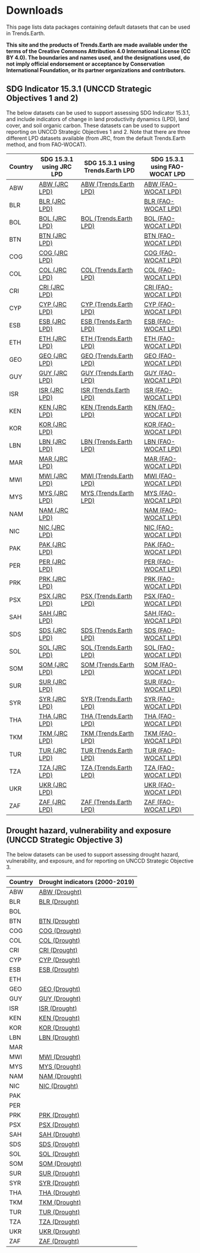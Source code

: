 # Downloads

This page lists data packages containing default datasets that can be used in
Trends.Earth.

**This site and the products of Trends.Earth are made available under the terms of the
Creative Commons Attribution 4.0 International License (CC BY 4.0). The boundaries and
names used, and the designations used, do not imply official endorsement or acceptance
by Conservation International Foundation, or its partner organizations and
contributors.**

## SDG Indicator 15.3.1 (UNCCD Strategic Objectives 1 and 2)

The below datasets can be used to support assessing SDG Indicator 15.3.1, and include
indicators of change in land productivity dynamics (LPD), land cover, and soil organic
carbon. These datasets can be used to support reporting on UNCCD Strategic Objectives 1
and 2. Note that there are three different LPD datasets available (from JRC, from
the default Trends.Earth method, and from FAO-WOCAT).

| Country | SDG 15.3.1 using JRC LPD | SDG 15.3.1 using Trends.Earth LPD  | SDG 15.3.1 using FAO-WOCAT LPD |
|---------|---------|--------------------|---------------|
| ABW | [ABW (JRC LPD)](https://data.trends.earth/unccd_reporting/2016-2019/packages/ABW_NaturalEarth_SDG15_JRC-LPD-5.tar.gz) | [ABW (Trends.Earth LPD)](https://data.trends.earth/unccd_reporting/2016-2019/packages/ABW_NaturalEarth_SDG15_TrendsEarth-LPD-5.tar.gz) | [ABW (FAO-WOCAT LPD)](https://data.trends.earth/unccd_reporting/2016-2019/packages/ABW_NaturalEarth_SDG15_FAO-WOCAT-LPD-5.tar.gz) |
| BLR | [BLR (JRC LPD)](https://data.trends.earth/unccd_reporting/2016-2019/packages/BLR_NaturalEarth_SDG15_JRC-LPD-5.tar.gz) |  | [BLR (FAO-WOCAT LPD)](https://data.trends.earth/unccd_reporting/2016-2019/packages/BLR_NaturalEarth_SDG15_FAO-WOCAT-LPD-5.tar.gz) |
| BOL | [BOL (JRC LPD)](https://data.trends.earth/unccd_reporting/2016-2019/packages/BOL_NaturalEarth_SDG15_JRC-LPD-5.tar.gz) | [BOL (Trends.Earth LPD)](https://data.trends.earth/unccd_reporting/2016-2019/packages/BOL_NaturalEarth_SDG15_TrendsEarth-LPD-5.tar.gz) | [BOL (FAO-WOCAT LPD)](https://data.trends.earth/unccd_reporting/2016-2019/packages/BOL_NaturalEarth_SDG15_FAO-WOCAT-LPD-5.tar.gz) |
| BTN | [BTN (JRC LPD)](https://data.trends.earth/unccd_reporting/2016-2019/packages/BTN_NaturalEarth_SDG15_JRC-LPD-5.tar.gz) |  | [BTN (FAO-WOCAT LPD)](https://data.trends.earth/unccd_reporting/2016-2019/packages/BTN_NaturalEarth_SDG15_FAO-WOCAT-LPD-5.tar.gz) |
| COG | [COG (JRC LPD)](https://data.trends.earth/unccd_reporting/2016-2019/packages/COG_NaturalEarth_SDG15_JRC-LPD-5.tar.gz) |  | [COG (FAO-WOCAT LPD)](https://data.trends.earth/unccd_reporting/2016-2019/packages/COG_NaturalEarth_SDG15_FAO-WOCAT-LPD-5.tar.gz) |
| COL | [COL (JRC LPD)](https://data.trends.earth/unccd_reporting/2016-2019/packages/COL_NaturalEarth_SDG15_JRC-LPD-5.tar.gz) | [COL (Trends.Earth LPD)](https://data.trends.earth/unccd_reporting/2016-2019/packages/COL_NaturalEarth_SDG15_TrendsEarth-LPD-5.tar.gz) | [COL (FAO-WOCAT LPD)](https://data.trends.earth/unccd_reporting/2016-2019/packages/COL_NaturalEarth_SDG15_FAO-WOCAT-LPD-5.tar.gz) |
| CRI | [CRI (JRC LPD)](https://data.trends.earth/unccd_reporting/2016-2019/packages/CRI_NaturalEarth_SDG15_JRC-LPD-5.tar.gz) |  | [CRI (FAO-WOCAT LPD)](https://data.trends.earth/unccd_reporting/2016-2019/packages/CRI_NaturalEarth_SDG15_FAO-WOCAT-LPD-5.tar.gz) |
| CYP | [CYP (JRC LPD)](https://data.trends.earth/unccd_reporting/2016-2019/packages/CYP_NaturalEarth_SDG15_JRC-LPD-5.tar.gz) | [CYP (Trends.Earth LPD)](https://data.trends.earth/unccd_reporting/2016-2019/packages/CYP_NaturalEarth_SDG15_TrendsEarth-LPD-5.tar.gz) | [CYP (FAO-WOCAT LPD)](https://data.trends.earth/unccd_reporting/2016-2019/packages/CYP_NaturalEarth_SDG15_FAO-WOCAT-LPD-5.tar.gz) |
| ESB | [ESB (JRC LPD)](https://data.trends.earth/unccd_reporting/2016-2019/packages/ESB_NaturalEarth_SDG15_JRC-LPD-5.tar.gz) | [ESB (Trends.Earth LPD)](https://data.trends.earth/unccd_reporting/2016-2019/packages/ESB_NaturalEarth_SDG15_TrendsEarth-LPD-5.tar.gz) | [ESB (FAO-WOCAT LPD)](https://data.trends.earth/unccd_reporting/2016-2019/packages/ESB_NaturalEarth_SDG15_FAO-WOCAT-LPD-5.tar.gz) |
| ETH | [ETH (JRC LPD)](https://data.trends.earth/unccd_reporting/2016-2019/packages/ETH_NaturalEarth_SDG15_JRC-LPD-5.tar.gz) | [ETH (Trends.Earth LPD)](https://data.trends.earth/unccd_reporting/2016-2019/packages/ETH_NaturalEarth_SDG15_TrendsEarth-LPD-5.tar.gz) | [ETH (FAO-WOCAT LPD)](https://data.trends.earth/unccd_reporting/2016-2019/packages/ETH_NaturalEarth_SDG15_FAO-WOCAT-LPD-5.tar.gz) |
| GEO | [GEO (JRC LPD)](https://data.trends.earth/unccd_reporting/2016-2019/packages/GEO_NaturalEarth_SDG15_JRC-LPD-5.tar.gz) | [GEO (Trends.Earth LPD)](https://data.trends.earth/unccd_reporting/2016-2019/packages/GEO_NaturalEarth_SDG15_TrendsEarth-LPD-5.tar.gz) | [GEO (FAO-WOCAT LPD)](https://data.trends.earth/unccd_reporting/2016-2019/packages/GEO_NaturalEarth_SDG15_FAO-WOCAT-LPD-5.tar.gz) |
| GUY | [GUY (JRC LPD)](https://data.trends.earth/unccd_reporting/2016-2019/packages/GUY_NaturalEarth_SDG15_JRC-LPD-5.tar.gz) | [GUY (Trends.Earth LPD)](https://data.trends.earth/unccd_reporting/2016-2019/packages/GUY_NaturalEarth_SDG15_TrendsEarth-LPD-5.tar.gz) | [GUY (FAO-WOCAT LPD)](https://data.trends.earth/unccd_reporting/2016-2019/packages/GUY_NaturalEarth_SDG15_FAO-WOCAT-LPD-5.tar.gz) |
| ISR | [ISR (JRC LPD)](https://data.trends.earth/unccd_reporting/2016-2019/packages/ISR_NaturalEarth_SDG15_JRC-LPD-5.tar.gz) | [ISR (Trends.Earth LPD)](https://data.trends.earth/unccd_reporting/2016-2019/packages/ISR_NaturalEarth_SDG15_TrendsEarth-LPD-5.tar.gz) | [ISR (FAO-WOCAT LPD)](https://data.trends.earth/unccd_reporting/2016-2019/packages/ISR_NaturalEarth_SDG15_FAO-WOCAT-LPD-5.tar.gz) |
| KEN | [KEN (JRC LPD)](https://data.trends.earth/unccd_reporting/2016-2019/packages/KEN_NaturalEarth_SDG15_JRC-LPD-5.tar.gz) | [KEN (Trends.Earth LPD)](https://data.trends.earth/unccd_reporting/2016-2019/packages/KEN_NaturalEarth_SDG15_TrendsEarth-LPD-5.tar.gz) | [KEN (FAO-WOCAT LPD)](https://data.trends.earth/unccd_reporting/2016-2019/packages/KEN_NaturalEarth_SDG15_FAO-WOCAT-LPD-5.tar.gz) |
| KOR | [KOR (JRC LPD)](https://data.trends.earth/unccd_reporting/2016-2019/packages/KOR_NaturalEarth_SDG15_JRC-LPD-5.tar.gz) |  | [KOR (FAO-WOCAT LPD)](https://data.trends.earth/unccd_reporting/2016-2019/packages/KOR_NaturalEarth_SDG15_FAO-WOCAT-LPD-5.tar.gz) |
| LBN | [LBN (JRC LPD)](https://data.trends.earth/unccd_reporting/2016-2019/packages/LBN_NaturalEarth_SDG15_JRC-LPD-5.tar.gz) | [LBN (Trends.Earth LPD)](https://data.trends.earth/unccd_reporting/2016-2019/packages/LBN_NaturalEarth_SDG15_TrendsEarth-LPD-5.tar.gz) | [LBN (FAO-WOCAT LPD)](https://data.trends.earth/unccd_reporting/2016-2019/packages/LBN_NaturalEarth_SDG15_FAO-WOCAT-LPD-5.tar.gz) |
| MAR | [MAR (JRC LPD)](https://data.trends.earth/unccd_reporting/2016-2019/packages/MAR_NaturalEarth_SDG15_JRC-LPD-5.tar.gz) |  | [MAR (FAO-WOCAT LPD)](https://data.trends.earth/unccd_reporting/2016-2019/packages/MAR_NaturalEarth_SDG15_FAO-WOCAT-LPD-5.tar.gz) |
| MWI | [MWI (JRC LPD)](https://data.trends.earth/unccd_reporting/2016-2019/packages/MWI_NaturalEarth_SDG15_JRC-LPD-5.tar.gz) | [MWI (Trends.Earth LPD)](https://data.trends.earth/unccd_reporting/2016-2019/packages/MWI_NaturalEarth_SDG15_TrendsEarth-LPD-5.tar.gz) | [MWI (FAO-WOCAT LPD)](https://data.trends.earth/unccd_reporting/2016-2019/packages/MWI_NaturalEarth_SDG15_FAO-WOCAT-LPD-5.tar.gz) |
| MYS | [MYS (JRC LPD)](https://data.trends.earth/unccd_reporting/2016-2019/packages/MYS_NaturalEarth_SDG15_JRC-LPD-5.tar.gz) | [MYS (Trends.Earth LPD)](https://data.trends.earth/unccd_reporting/2016-2019/packages/MYS_NaturalEarth_SDG15_TrendsEarth-LPD-5.tar.gz) | [MYS (FAO-WOCAT LPD)](https://data.trends.earth/unccd_reporting/2016-2019/packages/MYS_NaturalEarth_SDG15_FAO-WOCAT-LPD-5.tar.gz) |
| NAM | [NAM (JRC LPD)](https://data.trends.earth/unccd_reporting/2016-2019/packages/NAM_NaturalEarth_SDG15_JRC-LPD-5.tar.gz) |  | [NAM (FAO-WOCAT LPD)](https://data.trends.earth/unccd_reporting/2016-2019/packages/NAM_NaturalEarth_SDG15_FAO-WOCAT-LPD-5.tar.gz) |
| NIC | [NIC (JRC LPD)](https://data.trends.earth/unccd_reporting/2016-2019/packages/NIC_NaturalEarth_SDG15_JRC-LPD-5.tar.gz) |  | [NIC (FAO-WOCAT LPD)](https://data.trends.earth/unccd_reporting/2016-2019/packages/NIC_NaturalEarth_SDG15_FAO-WOCAT-LPD-5.tar.gz) |
| PAK | [PAK (JRC LPD)](https://data.trends.earth/unccd_reporting/2016-2019/packages/PAK_NaturalEarth_SDG15_JRC-LPD-5.tar.gz) |  | [PAK (FAO-WOCAT LPD)](https://data.trends.earth/unccd_reporting/2016-2019/packages/PAK_NaturalEarth_SDG15_FAO-WOCAT-LPD-5.tar.gz) |
| PER | [PER (JRC LPD)](https://data.trends.earth/unccd_reporting/2016-2019/packages/PER_NaturalEarth_SDG15_JRC-LPD-5.tar.gz) |  | [PER (FAO-WOCAT LPD)](https://data.trends.earth/unccd_reporting/2016-2019/packages/PER_NaturalEarth_SDG15_FAO-WOCAT-LPD-5.tar.gz) |
| PRK | [PRK (JRC LPD)](https://data.trends.earth/unccd_reporting/2016-2019/packages/PRK_NaturalEarth_SDG15_JRC-LPD-5.tar.gz) |  | [PRK (FAO-WOCAT LPD)](https://data.trends.earth/unccd_reporting/2016-2019/packages/PRK_NaturalEarth_SDG15_FAO-WOCAT-LPD-5.tar.gz) |
| PSX | [PSX (JRC LPD)](https://data.trends.earth/unccd_reporting/2016-2019/packages/PSX_NaturalEarth_SDG15_JRC-LPD-5.tar.gz) | [PSX (Trends.Earth LPD)](https://data.trends.earth/unccd_reporting/2016-2019/packages/PSX_NaturalEarth_SDG15_TrendsEarth-LPD-5.tar.gz) | [PSX (FAO-WOCAT LPD)](https://data.trends.earth/unccd_reporting/2016-2019/packages/PSX_NaturalEarth_SDG15_FAO-WOCAT-LPD-5.tar.gz) |
| SAH | [SAH (JRC LPD)](https://data.trends.earth/unccd_reporting/2016-2019/packages/SAH_NaturalEarth_SDG15_JRC-LPD-5.tar.gz) |  | [SAH (FAO-WOCAT LPD)](https://data.trends.earth/unccd_reporting/2016-2019/packages/SAH_NaturalEarth_SDG15_FAO-WOCAT-LPD-5.tar.gz) |
| SDS | [SDS (JRC LPD)](https://data.trends.earth/unccd_reporting/2016-2019/packages/SDS_NaturalEarth_SDG15_JRC-LPD-5.tar.gz) | [SDS (Trends.Earth LPD)](https://data.trends.earth/unccd_reporting/2016-2019/packages/SDS_NaturalEarth_SDG15_TrendsEarth-LPD-5.tar.gz) | [SDS (FAO-WOCAT LPD)](https://data.trends.earth/unccd_reporting/2016-2019/packages/SDS_NaturalEarth_SDG15_FAO-WOCAT-LPD-5.tar.gz) |
| SOL | [SOL (JRC LPD)](https://data.trends.earth/unccd_reporting/2016-2019/packages/SOL_NaturalEarth_SDG15_JRC-LPD-5.tar.gz) | [SOL (Trends.Earth LPD)](https://data.trends.earth/unccd_reporting/2016-2019/packages/SOL_NaturalEarth_SDG15_TrendsEarth-LPD-5.tar.gz) | [SOL (FAO-WOCAT LPD)](https://data.trends.earth/unccd_reporting/2016-2019/packages/SOL_NaturalEarth_SDG15_FAO-WOCAT-LPD-5.tar.gz) |
| SOM | [SOM (JRC LPD)](https://data.trends.earth/unccd_reporting/2016-2019/packages/SOM_NaturalEarth_SDG15_JRC-LPD-5.tar.gz) | [SOM (Trends.Earth LPD)](https://data.trends.earth/unccd_reporting/2016-2019/packages/SOM_NaturalEarth_SDG15_TrendsEarth-LPD-5.tar.gz) | [SOM (FAO-WOCAT LPD)](https://data.trends.earth/unccd_reporting/2016-2019/packages/SOM_NaturalEarth_SDG15_FAO-WOCAT-LPD-5.tar.gz) |
| SUR | [SUR (JRC LPD)](https://data.trends.earth/unccd_reporting/2016-2019/packages/SUR_NaturalEarth_SDG15_JRC-LPD-5.tar.gz) |  | [SUR (FAO-WOCAT LPD)](https://data.trends.earth/unccd_reporting/2016-2019/packages/SUR_NaturalEarth_SDG15_FAO-WOCAT-LPD-5.tar.gz) |
| SYR | [SYR (JRC LPD)](https://data.trends.earth/unccd_reporting/2016-2019/packages/SYR_NaturalEarth_SDG15_JRC-LPD-5.tar.gz) | [SYR (Trends.Earth LPD)](https://data.trends.earth/unccd_reporting/2016-2019/packages/SYR_NaturalEarth_SDG15_TrendsEarth-LPD-5.tar.gz) | [SYR (FAO-WOCAT LPD)](https://data.trends.earth/unccd_reporting/2016-2019/packages/SYR_NaturalEarth_SDG15_FAO-WOCAT-LPD-5.tar.gz) |
| THA | [THA (JRC LPD)](https://data.trends.earth/unccd_reporting/2016-2019/packages/THA_NaturalEarth_SDG15_JRC-LPD-5.tar.gz) | [THA (Trends.Earth LPD)](https://data.trends.earth/unccd_reporting/2016-2019/packages/THA_NaturalEarth_SDG15_TrendsEarth-LPD-5.tar.gz) | [THA (FAO-WOCAT LPD)](https://data.trends.earth/unccd_reporting/2016-2019/packages/THA_NaturalEarth_SDG15_FAO-WOCAT-LPD-5.tar.gz) |
| TKM | [TKM (JRC LPD)](https://data.trends.earth/unccd_reporting/2016-2019/packages/TKM_NaturalEarth_SDG15_JRC-LPD-5.tar.gz) | [TKM (Trends.Earth LPD)](https://data.trends.earth/unccd_reporting/2016-2019/packages/TKM_NaturalEarth_SDG15_TrendsEarth-LPD-5.tar.gz) | [TKM (FAO-WOCAT LPD)](https://data.trends.earth/unccd_reporting/2016-2019/packages/TKM_NaturalEarth_SDG15_FAO-WOCAT-LPD-5.tar.gz) |
| TUR | [TUR (JRC LPD)](https://data.trends.earth/unccd_reporting/2016-2019/packages/TUR_NaturalEarth_SDG15_JRC-LPD-5.tar.gz) | [TUR (Trends.Earth LPD)](https://data.trends.earth/unccd_reporting/2016-2019/packages/TUR_NaturalEarth_SDG15_TrendsEarth-LPD-5.tar.gz) | [TUR (FAO-WOCAT LPD)](https://data.trends.earth/unccd_reporting/2016-2019/packages/TUR_NaturalEarth_SDG15_FAO-WOCAT-LPD-5.tar.gz) |
| TZA | [TZA (JRC LPD)](https://data.trends.earth/unccd_reporting/2016-2019/packages/TZA_NaturalEarth_SDG15_JRC-LPD-5.tar.gz) | [TZA (Trends.Earth LPD)](https://data.trends.earth/unccd_reporting/2016-2019/packages/TZA_NaturalEarth_SDG15_TrendsEarth-LPD-5.tar.gz) | [TZA (FAO-WOCAT LPD)](https://data.trends.earth/unccd_reporting/2016-2019/packages/TZA_NaturalEarth_SDG15_FAO-WOCAT-LPD-5.tar.gz) |
| UKR | [UKR (JRC LPD)](https://data.trends.earth/unccd_reporting/2016-2019/packages/UKR_NaturalEarth_SDG15_JRC-LPD-5.tar.gz) |  | [UKR (FAO-WOCAT LPD)](https://data.trends.earth/unccd_reporting/2016-2019/packages/UKR_NaturalEarth_SDG15_FAO-WOCAT-LPD-5.tar.gz) |
| ZAF | [ZAF (JRC LPD)](https://data.trends.earth/unccd_reporting/2016-2019/packages/ZAF_NaturalEarth_SDG15_JRC-LPD-5.tar.gz) | [ZAF (Trends.Earth LPD)](https://data.trends.earth/unccd_reporting/2016-2019/packages/ZAF_NaturalEarth_SDG15_TrendsEarth-LPD-5.tar.gz) | [ZAF (FAO-WOCAT LPD)](https://data.trends.earth/unccd_reporting/2016-2019/packages/ZAF_NaturalEarth_SDG15_FAO-WOCAT-LPD-5.tar.gz) |


## Drought hazard, vulnerability and exposure (UNCCD Strategic Objective 3)

The below datasets can be used to support assessing drought hazard, vulnerability, and
exposure, and for reporting on UNCCD Strategic Objective 3.

| Country | Drought indicators (2000-2019) |
|---------|--------------------------------|
| ABW | [ABW (Drought)](https://data.trends.earth/unccd_reporting/2016-2019/packages/ABW_NaturalEarth_Drought.tar.gz) |
| BLR | [BLR (Drought)](https://data.trends.earth/unccd_reporting/2016-2019/packages/BLR_NaturalEarth_Drought.tar.gz) |
| BOL |  |
| BTN | [BTN (Drought)](https://data.trends.earth/unccd_reporting/2016-2019/packages/BTN_NaturalEarth_Drought.tar.gz) |
| COG | [COG (Drought)](https://data.trends.earth/unccd_reporting/2016-2019/packages/COG_NaturalEarth_Drought.tar.gz) |
| COL | [COL (Drought)](https://data.trends.earth/unccd_reporting/2016-2019/packages/COL_NaturalEarth_Drought.tar.gz) |
| CRI | [CRI (Drought)](https://data.trends.earth/unccd_reporting/2016-2019/packages/CRI_NaturalEarth_Drought.tar.gz) |
| CYP | [CYP (Drought)](https://data.trends.earth/unccd_reporting/2016-2019/packages/CYP_NaturalEarth_Drought.tar.gz) |
| ESB | [ESB (Drought)](https://data.trends.earth/unccd_reporting/2016-2019/packages/ESB_NaturalEarth_Drought.tar.gz) |
| ETH |  |
| GEO | [GEO (Drought)](https://data.trends.earth/unccd_reporting/2016-2019/packages/GEO_NaturalEarth_Drought.tar.gz) |
| GUY | [GUY (Drought)](https://data.trends.earth/unccd_reporting/2016-2019/packages/GUY_NaturalEarth_Drought.tar.gz) |
| ISR | [ISR (Drought)](https://data.trends.earth/unccd_reporting/2016-2019/packages/ISR_NaturalEarth_Drought.tar.gz) |
| KEN | [KEN (Drought)](https://data.trends.earth/unccd_reporting/2016-2019/packages/KEN_NaturalEarth_Drought.tar.gz) |
| KOR | [KOR (Drought)](https://data.trends.earth/unccd_reporting/2016-2019/packages/KOR_NaturalEarth_Drought.tar.gz) |
| LBN | [LBN (Drought)](https://data.trends.earth/unccd_reporting/2016-2019/packages/LBN_NaturalEarth_Drought.tar.gz) |
| MAR |  |
| MWI | [MWI (Drought)](https://data.trends.earth/unccd_reporting/2016-2019/packages/MWI_NaturalEarth_Drought.tar.gz) |
| MYS | [MYS (Drought)](https://data.trends.earth/unccd_reporting/2016-2019/packages/MYS_NaturalEarth_Drought.tar.gz) |
| NAM | [NAM (Drought)](https://data.trends.earth/unccd_reporting/2016-2019/packages/NAM_NaturalEarth_Drought.tar.gz) |
| NIC | [NIC (Drought)](https://data.trends.earth/unccd_reporting/2016-2019/packages/NIC_NaturalEarth_Drought.tar.gz) |
| PAK |  |
| PER |  |
| PRK | [PRK (Drought)](https://data.trends.earth/unccd_reporting/2016-2019/packages/PRK_NaturalEarth_Drought.tar.gz) |
| PSX | [PSX (Drought)](https://data.trends.earth/unccd_reporting/2016-2019/packages/PSX_NaturalEarth_Drought.tar.gz) |
| SAH | [SAH (Drought)](https://data.trends.earth/unccd_reporting/2016-2019/packages/SAH_NaturalEarth_Drought.tar.gz) |
| SDS | [SDS (Drought)](https://data.trends.earth/unccd_reporting/2016-2019/packages/SDS_NaturalEarth_Drought.tar.gz) |
| SOL | [SOL (Drought)](https://data.trends.earth/unccd_reporting/2016-2019/packages/SOL_NaturalEarth_Drought.tar.gz) |
| SOM | [SOM (Drought)](https://data.trends.earth/unccd_reporting/2016-2019/packages/SOM_NaturalEarth_Drought.tar.gz) |
| SUR | [SUR (Drought)](https://data.trends.earth/unccd_reporting/2016-2019/packages/SUR_NaturalEarth_Drought.tar.gz) |
| SYR | [SYR (Drought)](https://data.trends.earth/unccd_reporting/2016-2019/packages/SYR_NaturalEarth_Drought.tar.gz) |
| THA | [THA (Drought)](https://data.trends.earth/unccd_reporting/2016-2019/packages/THA_NaturalEarth_Drought.tar.gz) |
| TKM | [TKM (Drought)](https://data.trends.earth/unccd_reporting/2016-2019/packages/TKM_NaturalEarth_Drought.tar.gz) |
| TUR | [TUR (Drought)](https://data.trends.earth/unccd_reporting/2016-2019/packages/TUR_NaturalEarth_Drought.tar.gz) |
| TZA | [TZA (Drought)](https://data.trends.earth/unccd_reporting/2016-2019/packages/TZA_NaturalEarth_Drought.tar.gz) |
| UKR | [UKR (Drought)](https://data.trends.earth/unccd_reporting/2016-2019/packages/UKR_NaturalEarth_Drought.tar.gz) |
| ZAF | [ZAF (Drought)](https://data.trends.earth/unccd_reporting/2016-2019/packages/ZAF_NaturalEarth_Drought.tar.gz) |
